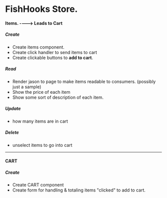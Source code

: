 # FishHooks Store.


#### Items. ----> Leads to Cart
                                                       
                                                       
                                                       
                                                       
##### Create                                           


* Create items component.
* Create click handler to send items to cart
* Create clickable buttons to <b>add to cart</b>.

##### Read

* Render jason to page to make items
readable to consumers. (possibly just
a sample)
* Show the price of each item
* Show some sort of description of each item.

##### Update

* how many items are in cart  

##### Delete

* unselect items to go into cart
_______________________________________________________________________________________________________________________

#### CART

##### Create

* Create CART component
* Create form for handling & totaling items "clicked" to add to cart.













